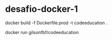 # desafio-docker-1

docker build -f Dockerfile.prod -t codeeducation .

docker run gilsonfbf/codeeducation
